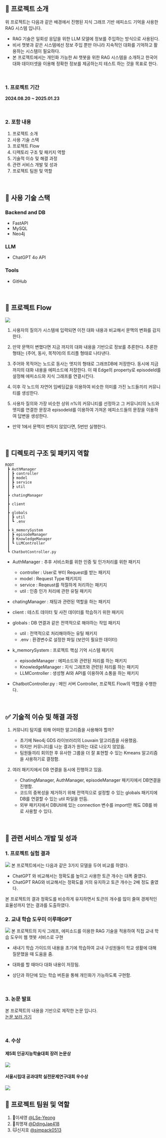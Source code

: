 ## 🔎 프로젝트 소개  

위 프로젝트는 다음과 같은 배경에서 진행된 지식 그래프 기반 에피소드 기억을 사용한 RAG 시스템 입니다.
- RAG 기술은 일회성 응답을 위한 LLM 모델에 정보를 주입하는 방식으로 사용된다.  
- 비서 챗봇과 같은 시스템에선 정보 주입 뿐만 아니라 지속적인 대화를 기억하고 활용하는 시스템이 필요하다.  
- 본 프로젝트에서는 개인화 가능한 AI 챗봇을 위한 RAG 시스템을 소개하고 한국어 대화 데이터셋을 이용해 정확한 정보를 제공하는지 테스트 하는 것을 목표로 한다.

<br>

### 1. 프로젝트 기간
 **2024.08.20 ~ 2025.01.23**

<br>

### 2. 포함 내용
1. 프로젝트 소개
2. 사용 기술 스택
3. 프로젝트 Flow
4. 디렉토리 구조 및 패키지 역할
5. 기술적 이슈 및 해결 과정
6. 관련 서비스 개발 및 성과
7. 프로젝트 팀원 및 역할
   
<br>

## 🔧 사용 기술 스택

### Backend and DB
- FastAPI
- MySQL
- Neo4j 

### LLM
- ChatGPT 4o API

### Tools
- GitHub

<br>

## 🚀 프로젝트 Flow
<img src="readmeAsset/프로젝트 플로우.png">

1. 사용자의 질의가 시스템에 입력되면 이전 대화 내용과 비교해서 문맥의 변화를 감지한다.   

2. 만약 문맥이 변했다면 지금 까지의 대화 내용을 기반으로 정보를 추론한다. 추론한 형태는 (주어, 동사, 목적어)의 트리플 형태로 나타낸다.

3. 주어와 목적어는 노드로 동사는 엣지의 형태로 그래프DB에 저장한다.   동시에 지금 까지의 대화 내용을 에피소드에 저장한다. 이 때 Edge의 property로 episodeId를 설정해 에피소드와 지식 그래프를 연결시킨다.

4. 이후 각 노드의 자연어 임베딩값을 이용하여 비슷한 의미를 가진 노드들끼리 커뮤니티를 생성한다.

5. 사용자 질의와 가장 비슷한 상위 n%의 커뮤니티를 선정하고 그 커뮤니티의 노드와 엣지를 연결한 문장과 episodeId를 이용하여 가져온 에피소드들의 문장을 이용하여 답변을 생성한다.

- 만약 1에서 문맥이 변하지 않았다면, 5번만 실행한다.

<br>

## 📂 디렉토리 구조 및 패키지 역할
```
ROOT
 ┣ AuthManager
 ┃ ┣ controller
 ┃ ┣ model
 ┃ ┣ service
 ┃ ┣ util
 ┃ 
 ┣ chatingManager
 ┃
 ┣ client
 ┃
 ┣ globals
 ┃ ┣ util
 ┃ ┗ .env
 ┃ 
 ┣ k_memorySystem
 ┃ ┣ episodeManager
 ┃ ┣ KnowledgeManager
 ┃ ┗ LLMController
 ┃
 ┗ ChatbotController.py
 ```
 - AuthManager : 추후 서비스화를 위한 인증 및 인가처리를 위한 패키지
   - controller : User로 부터 Request를 받는 패키지
   - model : Request Type 패키지지
   - service : Reqeust를 적절하게 처리하는 패키지
   - util : 인증 인가 처리에 관한 유틸 패키지    

 - chatingManager : 채팅과 관련된 역할을 하는 패키지
 - client : 테스트 데이터 및 사전 데이터를 학습하기 위한 패키지
 - globals : DB 연결과 같은 전역적으로 해야하는 작업 패키지
   - util : 전역적으로 처리해야하는 유틸 패키지
   - .env : 환경변수로 설정한 파일 (보안이 필요한 데이터)
 - k_memorySystem : 프로젝트 핵심 기억 시스템 패키지
   - episodeManager : 에피소드와 관련된 처리를 하는 패키지
   - KnowledgeManager : 지식 그래프와 관련된 처리를 하는 패키지
   - LLMController : 생성형 AI와 API를 이용하여 소통을 하는 패키지
 - ChatbotController.py : 메인 서버 Controller, 프로젝트 Flow의 역할을 수행한다. 

<br>

## ✅ 기술적 이슈 및 해결 과정
1. 커뮤니티 탐지를 위해 어떠한 알고리즘을 사용해야 할까?
    - 초기에 Neo4j GDS 라이브러리의 Louvain 알고리즘을 사용했음.
    - 하지만 커뮤니티를 나눈 결과가 원하는 대로 나오지 않았음.
    - 팀원들끼리 회의한 후 유사한 그룹을 더 잘 표현할 수 있는 Kmeans 알고리즘을 사용하기로 결정함.
      
2. 여러 패키지에서 DB 연결을 동시에 진행하고 있음.
    - ChatingManager, AuthManager, episodeManager 패키지에서 DB연결을 진행함.
    - 코드의 중복성을 제거하기 위해 전역적으로 설정할 수 있는 globals 패키지에 DB를 연결할 수 있는 util 파일을 만듬.
    - 외부 패키지에서 DBUtil에 있는 connection 변수를 import만 해도 DB를 바로 사용할 수 있다. 

<br>

## 🥇 관련 서비스 개발 및 성과

### 1. 프로젝트 실험 결과
<img src="readmeAsset/프로젝트결과.png">
본 프로젝트에서는 다음과 같은 3가지 모델을 두어 비교를 하였다.   

- ChatGPT 와 비교해서는 정확도를 높이고 사용한 토큰 개수는 대폭 줄였다.
- ChatGPT RAG와 비교해서는 정확도를 거의 유지하고 토큰 개수는 2배 정도 줄였다. 

본 프로젝트의 결과 정확도를 비슷하게 유지하면서 토큰의 개수를 많이 줄여 경제적인 효율성까지 얻는 결과를 도출하였다.    

### 2. 교내 학습 도우미 이루매GPT
<img src="readmeAsset/이루매GPT.png">
본 프로젝트의 지식 그래프, 에피소드를 이용한 RAG 기술을 적용하여 직접 교내 학습 도우미 웹 챗봇 서비스로 구현   

- 새내기 학습 가이드의 내용을 초기에 학습하여 교내 구성원들이 학교 생활에 대해 질문했을 때 도움을 줌.

- 대화를 할 때마다 대화 내용이 저장됨.

- 상단과 하단에 있는 학습 버튼을 통해 개인화가 가능하도록 구현함.
 
<br>

### 3. 논문 발표
본 프로젝트의 내용을 기반으로 제작한 논문 입니다.   
[논문 보러 가기](readmeAsset/AI캐릭터논문2.pdf)

<br>

### 4. 수상
#### 제5회 인공지능학술대회 장려 논문상
<img src="readmeAsset/논문대회수상.jpg">

#### 서울시립대 공과대학 실전문제연구대회 우수상
<img src="readmeAsset/실전문제수상.jpg">

<br>

## 👬 프로젝트 팀원 및 역할
1. 🐶이세영 [@LSe-Yeong](https://github.com/LSe-Yeong)
2. 🐰최명재 [@DdingJae418](https://github.com/DdingJae418)
3. 🐱신지호 [@simpack0513](https://github.com/simpack0513)
